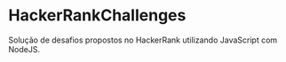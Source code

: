 # HackerRankChallenges
  Solução de desafios propostos no HackerRank utilizando JavaScript com NodeJS.
  
